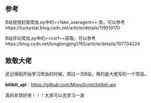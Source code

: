 ## 参考
B站视频封面爬虫.py中的==fake_useragent== 库，可以参考https://luckystar.blog.csdn.net/article/details/119510170

B站评论爬虫.py中的==csrf==获取，可以参考https://blog.csdn.net/tongtongjing1765/article/details/107704224

## 致敬大佬
还记得刚开始学习爬虫的时候，爬过一次B站，用的是大佬写的一个项目。

**bilibili_api**：https://github.com/MoyuScript/bilibili-api

真的非常好用！！！大家可以去学习一波